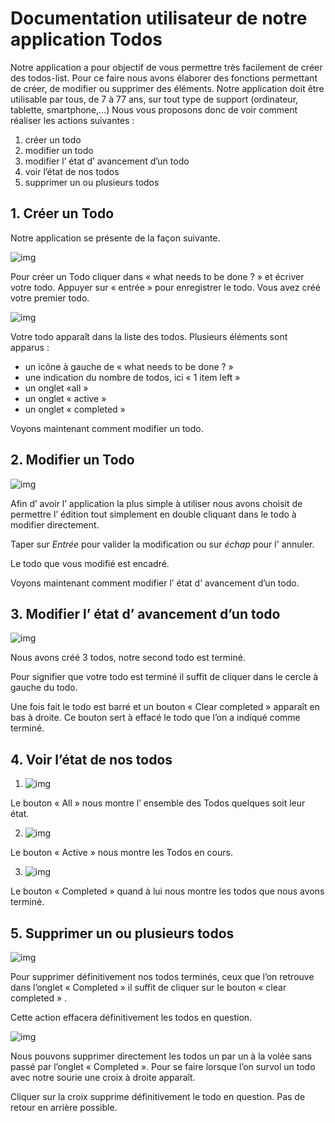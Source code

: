# Documentation utilisateur de notre application Todos

Notre application a pour objectif de vous permettre très facilement de créer des todos-list.
Pour ce faire nous avons élaborer des fonctions permettant de créer, de modifier ou supprimer des éléments.
Notre application doit être utilisable par tous, de 7 à 77 ans, sur tout type de support (ordinateur, tablette, smartphone,…)
Nous vous proposons donc de voir comment réaliser les actions suivantes :
1. créer un todo
2. modifier un todo
3. modifier l’ état d’ avancement d’un todo
4. voir l’état de nos todos
5. supprimer un ou plusieurs  todos


## 1. Créer un Todo

Notre application se présente de la façon suivante.

![img](doc_utilisateur_creer_todo.png)

Pour créer un Todo cliquer dans « what needs to be done ? » et écriver votre todo.
Appuyer sur « entrée » pour enregistrer le todo.
Vous avez créé votre premier todo.

![img](doc_utilisateur_1er_todo.png)

Votre todo apparaît dans la liste des todos.
Plusieurs éléments sont apparus :
+ un icône à gauche de « what needs to be done ? »
+ une indication du nombre de todos, ici « 1 item left »
+ un onglet «all »
+ un onglet « active »
+ un onglet « completed »

Voyons maintenant comment modifier un todo.


## 2. Modifier un Todo

![img](doc_utilisateur_edit_todo.png)

Afin d’ avoir l’ application la plus simple à utiliser nous avons choisit de permettre l’ édition tout simplement en double cliquant dans le todo à modifier directement.

Taper sur _Entrée_ pour valider la modification ou sur _échap_ pour l' annuler.

Le todo que vous modifié est encadré.

Voyons  maintenant comment modifier l’ état d’ avancement d’un todo.


## 3. Modifier l’ état d’ avancement d’un todo

![img](doc_utilisateur_avancement_todo.png)

Nous avons créé 3 todos, notre second todo est terminé.

Pour signifier que votre todo est terminé il suffit de cliquer dans le cercle à gauche du todo.

Une fois fait le todo est barré et un bouton « Clear completed » apparaît en bas à droite. Ce bouton sert à effacé le todo que l’on a indiqué comme terminé.


## 4. Voir l’état de nos todos

1. ![img](doc_utilisateur_all_todo.png)

Le bouton « All » nous montre l’ ensemble des Todos quelques soit leur état.

2. ![img](doc_utilisateur_active_todo.png)

Le bouton « Active » nous montre les Todos en cours.

3. ![img](doc_utilisateur_completed_todo.png)

Le bouton « Completed » quand à lui nous montre les todos que nous avons terminé.


## 5. Supprimer un ou plusieurs todos

![img](doc_utilisateur_clearcompleted_todo.png)

Pour supprimer définitivement nos todos terminés, ceux que l’on retrouve dans l’onglet « Completed » il suffit de cliquer sur le bouton « clear completed » .

Cette action effacera définitivement les todos en question.


![img](doc_utilisateur_croix_todo.png)

Nous pouvons supprimer directement les todos un par un à la volée sans passé par l’onglet « Completed ». Pour se faire lorsque l’on survol un todo avec notre sourie une croix à droite apparaît.

Cliquer sur la croix supprime définitivement le todo en question. Pas de retour en arrière possible.





